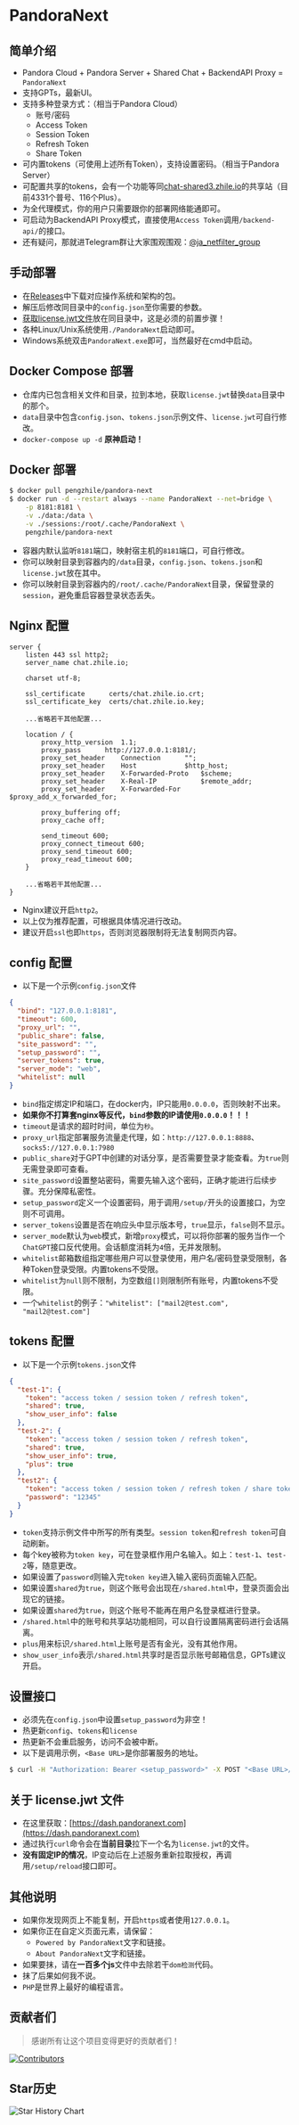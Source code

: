 # PandoraNext

## 简单介绍

* Pandora Cloud + Pandora Server + Shared Chat + BackendAPI Proxy = `PandoraNext`
* 支持GPTs，最新UI。
* 支持多种登录方式：（相当于Pandora Cloud）
  * 账号/密码
  * Access Token
  * Session Token
  * Refresh Token
  * Share Token
* 可内置tokens（可使用上述所有Token），支持设置密码。（相当于Pandora Server）
* 可配置共享的tokens，会有一个功能等同[chat-shared3.zhile.io](https://chat-shared3.zhile.io)的共享站（目前4331个普号、116个Plus）。
* 为全代理模式，你的用户只需要跟你的部署网络能通即可。
* 可启动为BackendAPI Proxy模式，直接使用`Access Token`调用`/backend-api/`的接口。
* 还有疑问，那就进Telegram群让大家围观围观：[@ja_netfilter_group](https://t.me/ja_netfilter_group)

## 手动部署

* 在[Releases](https://github.com/pandora-next/deploy/releases)中下载对应操作系统和架构的包。
* 解压后修改同目录中的`config.json`至你需要的参数。
* [获取license.jwt文件](#%E5%85%B3%E4%BA%8E-licensejwt-%E6%96%87%E4%BB%B6)放在同目录中，这是必须的前置步骤！
* 各种Linux/Unix系统使用`./PandoraNext`启动即可。
* Windows系统双击`PandoraNext.exe`即可，当然最好在cmd中启动。

## Docker Compose 部署

* 仓库内已包含相关文件和目录，拉到本地，获取`license.jwt`替换`data`目录中的那个。
* `data`目录中包含`config.json`、`tokens.json`示例文件、`license.jwt`可自行修改。
* `docker-compose up -d` **原神启动！**

## Docker 部署

```bash
$ docker pull pengzhile/pandora-next
$ docker run -d --restart always --name PandoraNext --net=bridge \
    -p 8181:8181 \
    -v ./data:/data \
    -v ./sessions:/root/.cache/PandoraNext \
    pengzhile/pandora-next
```

* 容器内默认监听`8181`端口，映射宿主机的`8181`端口，可自行修改。
* 你可以映射目录到容器内的`/data`目录，`config.json`、`tokens.json`和`license.jwt`放在其中。
* 你可以映射目录到容器内的`/root/.cache/PandoraNext`目录，保留登录的`session`，避免重启容器登录状态丢失。

## Nginx 配置

```
server {
	listen 443 ssl http2;
	server_name chat.zhile.io;
	
	charset utf-8;
	
	ssl_certificate      certs/chat.zhile.io.crt;
	ssl_certificate_key  certs/chat.zhile.io.key;

	...省略若干其他配置...
	
	location / {
		proxy_http_version 	1.1;
		proxy_pass 		http://127.0.0.1:8181/;
		proxy_set_header	Connection		"";
		proxy_set_header   	Host			$http_host;
		proxy_set_header 	X-Forwarded-Proto 	$scheme;
		proxy_set_header   	X-Real-IP          	$remote_addr;
		proxy_set_header   	X-Forwarded-For    	$proxy_add_x_forwarded_for;
		
		proxy_buffering off;
		proxy_cache off;
		
		send_timeout 600;
		proxy_connect_timeout 600;
		proxy_send_timeout 600;
		proxy_read_timeout 600;
	}

	...省略若干其他配置...
}
```

* Nginx建议开启`http2`。
* 以上仅为推荐配置，可根据具体情况进行改动。
* 建议开启`ssl`也即`https`，否则浏览器限制将无法复制网页内容。

## config 配置

* 以下是一个示例`config.json`文件

```json
{
  "bind": "127.0.0.1:8181",
  "timeout": 600,
  "proxy_url": "",
  "public_share": false,
  "site_password": "",
  "setup_password": "",
  "server_tokens": true,
  "server_mode": "web",
  "whitelist": null
}
```

* `bind`指定绑定IP和端口，在docker内，IP只能用`0.0.0.0`，否则映射不出来。
* **如果你不打算套nginx等反代，`bind`参数的IP请使用`0.0.0.0`！！！**
* `timeout`是请求的超时时间，单位为`秒`。
* `proxy_url`指定部署服务流量走代理，如：`http://127.0.0.1:8888`、`socks5://127.0.0.1:7980`
* `public_share`对于GPT中创建的对话分享，是否需要登录才能查看。为`true`则无需登录即可查看。
* `site_password`设置整站密码，需要先输入这个密码，正确才能进行后续步骤。充分保障私密性。
* `setup_password`定义一个设置密码，用于调用`/setup/`开头的设置接口，为空则不可调用。
* `server_tokens`设置是否在响应头中显示版本号，`true`显示，`false`则不显示。
* `server_mode`默认为`web`模式，新增`proxy`模式，可以将你部署的服务当作一个`ChatGPT`接口反代使用。会话额度消耗为`4`倍，无并发限制。
* `whitelist`邮箱数组指定哪些用户可以登录使用，用户名/密码登录受限制，各种Token登录受限。内置tokens不受限。
* `whitelist`为`null`则不限制，为空数组`[]`则限制所有账号，内置tokens不受限。
* 一个`whitelist`的例子：```"whitelist": ["mail2@test.com", "mail2@test.com"]```

## tokens 配置

* 以下是一个示例`tokens.json`文件

```json
{
  "test-1": {
    "token": "access token / session token / refresh token",
    "shared": true,
    "show_user_info": false
  },
  "test-2": {
    "token": "access token / session token / refresh token",
    "shared": true,
    "show_user_info": true,
    "plus": true
  },
  "test2": {
    "token": "access token / session token / refresh token / share token",
    "password": "12345"
  }
}
```

* `token`支持示例文件中所写的所有类型。`session token`和`refresh token`可自动刷新。
* 每个key被称为`token key`，可在登录框作用户名输入。如上：`test-1`、`test-2`等，随意更改。
* 如果设置了`password`则输入完`token key`进入输入密码页面输入匹配。
* 如果设置`shared`为`true`，则这个账号会出现在`/shared.html`中，登录页面会出现它的链接。
* 如果设置`shared`为`true`，则这个账号不能再在用户名登录框进行登录。
* `/shared.html`中的账号和共享站功能相同，可以自行设置隔离密码进行会话隔离。
* `plus`用来标识`/shared.html`上账号是否有金光，没有其他作用。
* `show_user_info`表示`/shared.html`共享时是否显示账号邮箱信息，GPTs建议开启。

## 设置接口

* 必须先在`config.json`中设置`setup_password`为非空！
* 热更新`config`、`tokens`和`license`
* 热更新不会重启服务，访问不会被中断。
* 以下是调用示例，`<Base URL>`是你部署服务的地址。

```bash
$ curl -H "Authorization: Bearer <setup_password>" -X POST "<Base URL>/setup/reload"
```

## 关于 license.jwt 文件

* 在这里获取：[https://dash.pandoranext.com](https://dash.pandoranext.com)
* 通过执行`curl`命令会在**当前目录**拉下一个名为`license.jwt`的文件。
* **没有固定IP的情况**，IP变动后在上述服务重新拉取授权，再调用`/setup/reload`接口即可。

## 其他说明

* 如果你发现网页上不能复制，开启`https`或者使用`127.0.0.1`。
* 如果你正在自定义页面元素，请保留：
  * `Powered by PandoraNext`文字和链接。
  * `About PandoraNext`文字和链接。
* 如果要抹，请在**一百多个js**文件中去除若干`dom检测`代码。
* 抹了后果如何我不说。
* `PHP`是世界上最好的编程语言。

## 贡献者们

> 感谢所有让这个项目变得更好的贡献者们！

[![Contributors](https://contrib.rocks/image?repo=pandora-next/deploy)](https://github.com/pandora-next/deploy/graphs/contributors)

## Star历史

![Star History Chart](https://api.star-history.com/svg?repos=pandora-next/deploy&type=Date)
